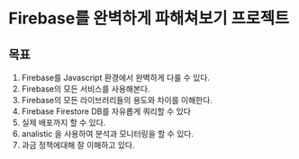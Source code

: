 # Firebase를 완벽하게 파해쳐보기 프로젝트

## 목표

1. Firebase를 Javascript 환경에서 완벽하게 다룰 수 있다.
2. Firebase의 모든 서비스를 사용해본다.
3. Firebase의 모든 라이브러리들의 용도와 차이를 이해한다.
4. Firebase Firestore DB를 자유롭게 쿼리할 수 있다
5. 실제 배포까지 할 수 있다.
6. analistic 을 사용하여 분석과 모니터링을 할 수 있다.
7. 과금 정책에대해 잘 이해하고 있다.